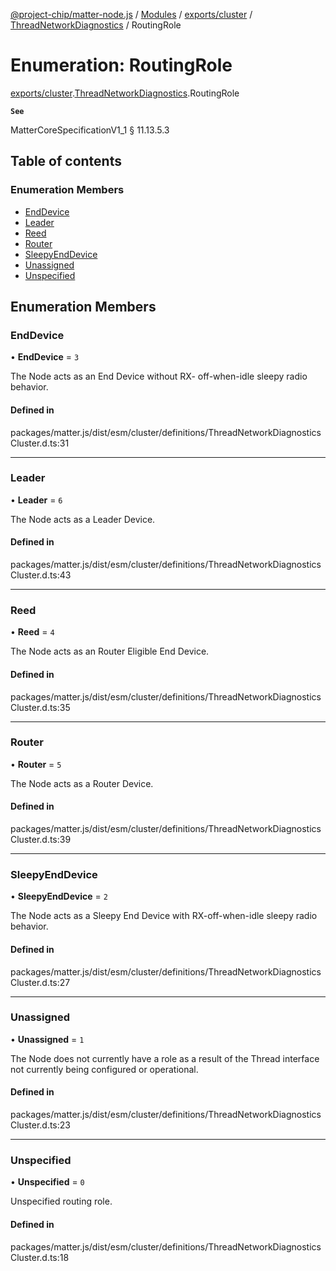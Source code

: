 [@project-chip/matter-node.js](../README.md) / [Modules](../modules.md) / [exports/cluster](../modules/exports_cluster.md) / [ThreadNetworkDiagnostics](../modules/exports_cluster.ThreadNetworkDiagnostics.md) / RoutingRole

# Enumeration: RoutingRole

[exports/cluster](../modules/exports_cluster.md).[ThreadNetworkDiagnostics](../modules/exports_cluster.ThreadNetworkDiagnostics.md).RoutingRole

**`See`**

MatterCoreSpecificationV1_1 § 11.13.5.3

## Table of contents

### Enumeration Members

- [EndDevice](exports_cluster.ThreadNetworkDiagnostics.RoutingRole.md#enddevice)
- [Leader](exports_cluster.ThreadNetworkDiagnostics.RoutingRole.md#leader)
- [Reed](exports_cluster.ThreadNetworkDiagnostics.RoutingRole.md#reed)
- [Router](exports_cluster.ThreadNetworkDiagnostics.RoutingRole.md#router)
- [SleepyEndDevice](exports_cluster.ThreadNetworkDiagnostics.RoutingRole.md#sleepyenddevice)
- [Unassigned](exports_cluster.ThreadNetworkDiagnostics.RoutingRole.md#unassigned)
- [Unspecified](exports_cluster.ThreadNetworkDiagnostics.RoutingRole.md#unspecified)

## Enumeration Members

### EndDevice

• **EndDevice** = ``3``

The Node acts as an End Device without RX- off-when-idle sleepy radio behavior.

#### Defined in

packages/matter.js/dist/esm/cluster/definitions/ThreadNetworkDiagnosticsCluster.d.ts:31

___

### Leader

• **Leader** = ``6``

The Node acts as a Leader Device.

#### Defined in

packages/matter.js/dist/esm/cluster/definitions/ThreadNetworkDiagnosticsCluster.d.ts:43

___

### Reed

• **Reed** = ``4``

The Node acts as an Router Eligible End Device.

#### Defined in

packages/matter.js/dist/esm/cluster/definitions/ThreadNetworkDiagnosticsCluster.d.ts:35

___

### Router

• **Router** = ``5``

The Node acts as a Router Device.

#### Defined in

packages/matter.js/dist/esm/cluster/definitions/ThreadNetworkDiagnosticsCluster.d.ts:39

___

### SleepyEndDevice

• **SleepyEndDevice** = ``2``

The Node acts as a Sleepy End Device with RX-off-when-idle sleepy radio behavior.

#### Defined in

packages/matter.js/dist/esm/cluster/definitions/ThreadNetworkDiagnosticsCluster.d.ts:27

___

### Unassigned

• **Unassigned** = ``1``

The Node does not currently have a role as a result of the Thread interface not currently being configured
or operational.

#### Defined in

packages/matter.js/dist/esm/cluster/definitions/ThreadNetworkDiagnosticsCluster.d.ts:23

___

### Unspecified

• **Unspecified** = ``0``

Unspecified routing role.

#### Defined in

packages/matter.js/dist/esm/cluster/definitions/ThreadNetworkDiagnosticsCluster.d.ts:18
